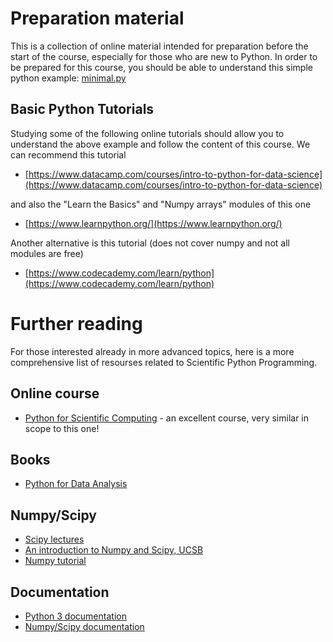 # Preparation material
This is a collection of online material intended for preparation before the start of the course, especially for those who are new to Python. In order to be prepared for this course, you should be able to understand this simple python example: [minimal.py](minimal.py)

## Basic Python Tutorials
Studying some of the following online tutorials should allow you to understand the above example and follow the content of this course.
We can recommend this tutorial 
* [https://www.datacamp.com/courses/intro-to-python-for-data-science](https://www.datacamp.com/courses/intro-to-python-for-data-science)

and also the "Learn the Basics" and "Numpy arrays" modules of this one
* [https://www.learnpython.org/](https://www.learnpython.org/)

Another alternative is this tutorial (does not cover numpy and not all modules are free)
* [https://www.codecademy.com/learn/python](https://www.codecademy.com/learn/python) 

# Further reading
For those interested already in more advanced topics, here is a more comprehensive list of resourses related to Scientific Python Programming.

## Online course
* [Python for Scientific Computing](https://aaltoscicomp.github.io/python-for-scicomp/) - an excellent course, very similar in scope to this one!

## Books
* [Python for Data Analysis](http://shop.oreilly.com/product/0636920023784.do)

## Numpy/Scipy
* [Scipy lectures](http://www.scipy-lectures.org)
* [An introduction to Numpy and Scipy, UCSB](https://engineering.ucsb.edu/~shell/che210d/numpy.pdf)
* [Numpy tutorial](http://cs231n.github.io/python-numpy-tutorial/)

## Documentation
* [Python 3 documentation](https://docs.python.org/3/)
* [Numpy/Scipy documentation](https://docs.scipy.org/doc/)
